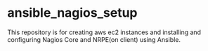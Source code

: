 # ansible_nagios_setup
This repository is for creating aws ec2 instances and installing and configuring Nagios Core and NRPE(on client) using Ansible.
